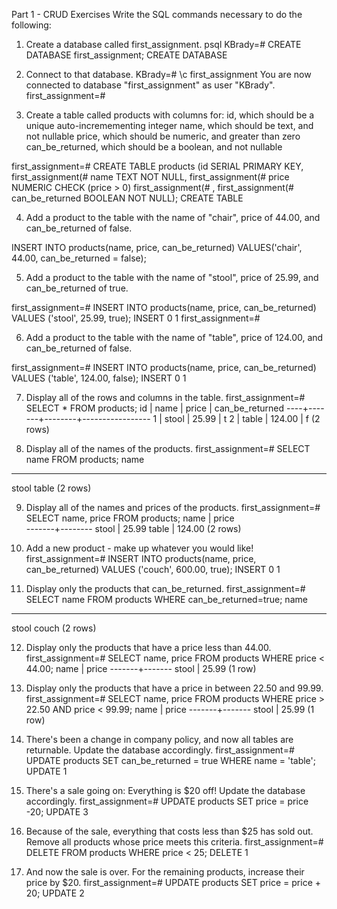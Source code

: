Part 1 - CRUD Exercises
Write the SQL commands necessary to do the following:

1.  Create a database called first_assignment.
    psql
    KBrady=# CREATE DATABASE first_assignment;
    CREATE DATABASE

2.  Connect to that database.
    KBrady=# \c first_assignment
    You are now connected to database "first_assignment" as user "KBrady".
    first_assignment=#

3.  Create a table called products with columns for:
    id, which should be a unique auto-incremementing integer
    name, which should be text, and not nullable
    price, which should be numeric, and greater than zero
    can_be_returned, which should be a boolean, and not nullable

first_assignment=# CREATE TABLE products (id SERIAL PRIMARY KEY,
first_assignment(# name TEXT NOT NULL,
first_assignment(# price NUMERIC CHECK (price > 0)
first_assignment(# ,
first_assignment(# can_be_returned BOOLEAN NOT NULL);
CREATE TABLE

4.  Add a product to the table with the name of "chair", price of 44.00, and can_be_returned of false.

INSERT INTO products(name, price, can_be_returned) VALUES('chair', 44.00, can_be_returned = false);

5.  Add a product to the table with the name of "stool", price of 25.99, and can_be_returned of true.

first_assignment=# INSERT INTO products(name, price, can_be_returned) VALUES ('stool', 25.99, true);
INSERT 0 1
first_assignment=#

6.  Add a product to the table with the name of "table", price of 124.00, and can_be_returned of false.

first_assignment=# INSERT INTO products(name, price, can_be_returned) VALUES ('table', 124.00, false);
INSERT 0 1

7.  Display all of the rows and columns in the table.
    first_assignment=# SELECT \* FROM products;
    id | name | price | can_be_returned
    ----+-------+--------+-----------------
    1 | stool | 25.99 | t
    2 | table | 124.00 | f
    (2 rows)

8.  Display all of the names of the products.
    first_assignment=# SELECT name FROM products;
    name

---

stool
table
(2 rows)

9.  Display all of the names and prices of the products.
    first_assignment=# SELECT name, price FROM products;
    name | price  
    -------+--------
    stool | 25.99
    table | 124.00
    (2 rows)

10. Add a new product - make up whatever you would like!
    first_assignment=# INSERT INTO products(name, price, can_be_returned) VALUES ('couch', 600.00, true);
    INSERT 0 1

11. Display only the products that can_be_returned.
    first_assignment=# SELECT name FROM products WHERE can_be_returned=true;
    name

---

stool
couch
(2 rows)

12. Display only the products that have a price less than 44.00.
    first_assignment=# SELECT name, price FROM products WHERE price < 44.00;
    name | price
    -------+-------
    stool | 25.99
    (1 row)

13. Display only the products that have a price in between 22.50 and 99.99.
    first_assignment=# SELECT name, price FROM products WHERE price > 22.50 AND price < 99.99;
    name | price
    -------+-------
    stool | 25.99
    (1 row)

14. There's been a change in company policy, and now all tables are returnable. Update the database accordingly.
    first_assignment=# UPDATE products SET can_be_returned = true WHERE name = 'table';
    UPDATE 1

15. There's a sale going on: Everything is $20 off! Update the database accordingly.
    first_assignment=# UPDATE products SET price = price -20;
    UPDATE 3

16. Because of the sale, everything that costs less than $25 has sold out. Remove all products whose price meets this criteria.
    first_assignment=# DELETE FROM products WHERE price < 25;
    DELETE 1

17. And now the sale is over. For the remaining products, increase their price by $20. first_assignment=# UPDATE products SET price = price + 20;
    UPDATE 2
